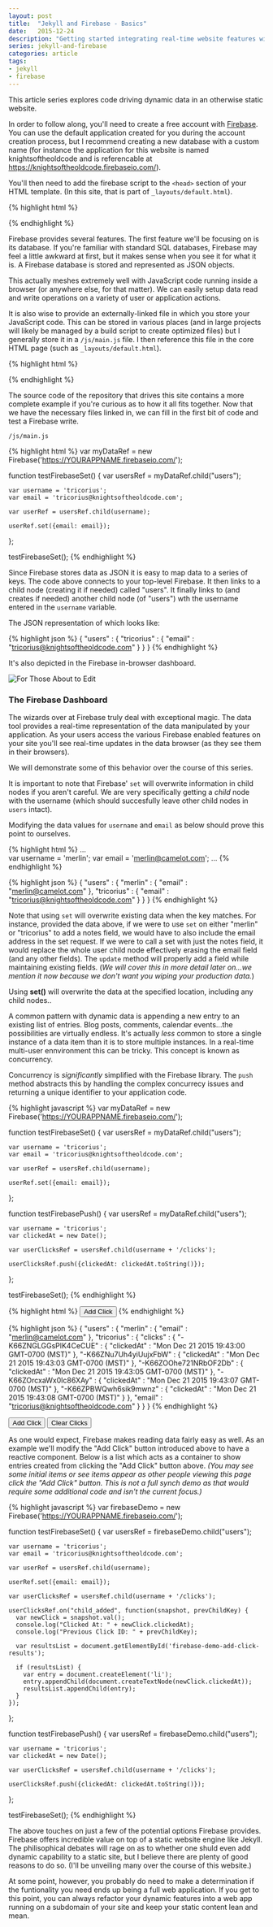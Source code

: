 ```yaml
---
layout: post
title:  "Jekyll and Firebase - Basics"
date:   2015-12-24
description: "Getting started integrating real-time website features with Jekyll and Firebase"
series: jekyll-and-firebase
categories: article
tags:
- jekyll
- firebase
---
```


This article series explores code driving dynamic data in an otherwise static website. 

In order to follow along, you'll need to create a free account with [Firebase](https://www.firebase.com/login/). You can use the default application created for you during the account creation process, but I recommend creating a new database with a custom name (for instance the application for this website is named knightsoftheoldcode and is referencable at https://knightsoftheoldcode.firebaseio.com/).

You'll then need to add the firebase script to the ```<head>``` section of your HTML template. (In this site, that is part of ```_layouts/default.html```).

{% highlight html %}
<script src="https://cdn.firebase.com/js/client/2.3.2/firebase.js"></script>
{% endhighlight %}

Firebase provides several features. The first feature we'll be focusing on is its database. If you're familiar with standard SQL databases, Firebase may feel a little awkward at first, but it makes sense when you see it for what it is. A Firebase database is stored and represented as JSON objects.

This actually meshes extremely well with JavaScript code running inside a browser (or anywhere else, for that matter). We can easily setup data read and write operations on a variety of user or application actions.

It is also wise to provide an externally-linked file in which you store your JavaScript code. This can be stored in various places (and in large projects will likely be managed by a build script to create optimized files) but I generally store it in a ```/js/main.js``` file. I then reference this file in the core HTML page (such as ```_layouts/default.html```).

{% highlight html %}
<script src="{{ "/js/main.js" | prepend: site.baseurl }}"></script>
{% endhighlight %}

The source code of the repository that drives this site contains a more complete example if you're curious as to how it all fits together. Now that we have the necessary files linked in, we can fill in the first bit of code and test a Firebase write.

```/js/main.js```

{% highlight html %}
var myDataRef = new Firebase('https://YOURAPPNAME.firebaseio.com/');


function testFirebaseSet() {
    var usersRef = myDataRef.child("users");
    
    var username = 'tricorius';
    var email = 'tricorius@knightsoftheoldcode.com';
    
    var userRef = usersRef.child(username);
    
    userRef.set({email: email});
};

testFirebaseSet();
{% endhighlight %}

Since Firebase stores data as JSON it is easy to map data to a series of keys. The code above connects to your top-level Firebase. It then links to a child node (creating it if needed) called "users". It finally links to (and creates if needed) another child node (of "users") wth the username entered in the ```username``` variable.

The JSON representation of which looks like:

{% highlight json %}
{
  "users" : {
    "tricorius" : {
      "email" : "tricorius@knightsoftheoldcode.com"
    }
  }
}
{% endhighlight %}

It's also depicted in the Firebase in-browser dashboard.

![For Those About to Edit](/img/firebase-users.png)

<div class="panel panel-info">
  <div class="panel-heading">
    <h3 class="panel-title">The Firebase Dashboard</h3>
  </div>
  <div class="panel-body">
    <p>The wizards over at Firebase truly deal with exceptional magic. The data tool provides a real-time representation of the data manipulated by your application. As your users access the various Firebase enabled features on your site you'll see real-time updates in the data browser (as they see them in their browsers).</p>
    <p>We will demonstrate some of this behavior over the course of this series.</p>
  </div>
</div>

It is important to note that Firebase' ```set``` will overwrite information in child nodes if you aren't careful. We are very specifically getting a *child* node with the username (which should succesfully leave other child nodes in ```users``` intact).

Modifying the data values for ```username``` and ```email``` as below should prove this point to ourselves.

{% highlight html %}
...    
    var username = 'merlin';
    var email = 'merlin@camelot.com';
...
{% endhighlight %}

{% highlight json %}
{
  "users" : {
    "merlin" : {
      "email" : "merlin@camelot.com"
    },
    "tricorius" : {
      "email" : "tricorius@knightsoftheoldcode.com"
    }
  }
}
{% endhighlight %}

Note that using ```set``` will overwrite existing data when the key matches. For instance, provided the data above, if we were to use ```set``` on either "merlin" or "tricorius" to add a notes field, we would have to also include the email address in the set request. If we were to call a set with just the notes field, it would replace the whole user child node effectively erasing the email field (and any other fields). The ```update``` method will properly add a field while maintaining existing fields. (*We will cover this in more detail later on...we mention it now because we don't want you wiping your production data.*)

<div class="alert alert-warning" role="alert">Using <strong>set()</strong> will overwrite the data at the specified location, including any child nodes..</div>

A common pattern with dynamic data is appending a new entry to an existing list of entries. Blog posts, comments, calendar events...the possibilities are virtually endless. It's actually *less* common to store a single instance of a data item than it is to store multiple instances. In a real-time multi-user ennvironment this can be tricky. This concept is known as concurrency.

Concurrency is *significantly* simplified with the Firebase library. The ```push``` method abstracts this by handling the complex concurrecy issues and returning a unique identifier to your application code.

{% highlight javascript %}
var myDataRef = new Firebase('https://YOURAPPNAME.firebaseio.com/');


function testFirebaseSet() {
    var usersRef = myDataRef.child("users");
    
    var username = 'tricorius';
    var email = 'tricorius@knightsoftheoldcode.com';
    
    var userRef = usersRef.child(username);
    
    userRef.set({email: email});
};

function testFirebasePush() {
    var usersRef = myDataRef.child("users");
    
    var username = 'tricorius';
    var clickedAt = new Date();
    
    var userClicksRef = usersRef.child(username + '/clicks');
    
    userClicksRef.push({clickedAt: clickedAt.toString()});
};

testFirebaseSet();
{% endhighlight %}

{% highlight html %}
<button class="btn btn-default" type="button" onclick="testFirebasePush();">Add Click</button>
{% endhighlight %}

{% highlight json %}
{
  "users" : {
    "merlin" : {
      "email" : "merlin@camelot.com"
    },
    "tricorius" : {
      "clicks" : {
        "-K66ZNGLGGsPlK4CeCUE" : {
          "clickedAt" : "Mon Dec 21 2015 19:43:00 GMT-0700 (MST)"
        },
        "-K66ZNu7Uh4yiUujxFbW" : {
          "clickedAt" : "Mon Dec 21 2015 19:43:03 GMT-0700 (MST)"
        },
        "-K66ZOOhe721NRbOF2Db" : {
          "clickedAt" : "Mon Dec 21 2015 19:43:05 GMT-0700 (MST)"
        },
        "-K66ZOrcxaWx0lc86XAy" : {
          "clickedAt" : "Mon Dec 21 2015 19:43:07 GMT-0700 (MST)"
        },
        "-K66ZPBWQwh6sik9mwnz" : {
          "clickedAt" : "Mon Dec 21 2015 19:43:08 GMT-0700 (MST)"
        }
      },
      "email" : "tricorius@knightsoftheoldcode.com"
    }
  }
}
{% endhighlight %}

<button class="btn btn-default" type="button" onclick="testFirebasePush();">Add Click</button>
<button class="btn btn-default" type="button" onclick="clearFirebasePush();">Clear Clicks</button>

As one would expect, Firebase makes reading data fairly easy as well. As an example we'll modify the "Add Click" button introduced above to have a reactive component. Below is a list which acts as a container to show entries created from clicking the "Add Click" button above. *(You may see some initial items or see items appear as other people viewing this page click the "Add Click" button. This is not a full synch demo as that would require some additional code and isn't the current focus.)*

<ul class="list-unstyled" id="firebase-demo-add-click-results">
</ul>

{% highlight javascript %}
var firebaseDemo = new Firebase('https://YOURAPPNAME.firebaseio.com/');


function testFirebaseSet() {
    var usersRef = firebaseDemo.child("users");
    
    var username = 'tricorius';
    var email = 'tricorius@knightsoftheoldcode.com';
    
    var userRef = usersRef.child(username);
    
    userRef.set({email: email});
    
    var userClicksRef = usersRef.child(username + '/clicks');
    
    userClicksRef.on("child_added", function(snapshot, prevChildKey) {
      var newClick = snapshot.val();
      console.log("Clicked At: " + newClick.clickedAt);
      console.log("Previous Click ID: " + prevChildKey);
        
      var resultsList = document.getElementById('firebase-demo-add-click-results');
        
      if (resultsList) {
        var entry = document.createElement('li');
        entry.appendChild(document.createTextNode(newClick.clickedAt));
        resultsList.appendChild(entry);
      }
    });
};

function testFirebasePush() {
    var usersRef = firebaseDemo.child("users");
    
    var username = 'tricorius';
    var clickedAt = new Date();
    
    var userClicksRef = usersRef.child(username + '/clicks');
    
    userClicksRef.push({clickedAt: clickedAt.toString()});
};

testFirebaseSet();
{% endhighlight %}

The above touches on just a few of the potential options Firebase provides. Firebase offers incredible value on top of a static website engine like Jekyll. The philisophical debates will rage on as to whether one shuld even add dynamic capability to a static site, but I believe there are plenty of good reasons to do so. (I'll be unveiling many over the course of this website.)

At some point, however, you probably do need to make a determination if the funtionality you need ends up being a full web application. If you get to this point, you can always refactor your dynamic features into a web app running on a subdomain of your site and keep your static content lean and mean.

<script>
document.addEventListener("DOMContentLoaded", function(event) { 
  bindFirebasePush();
});
</script>

